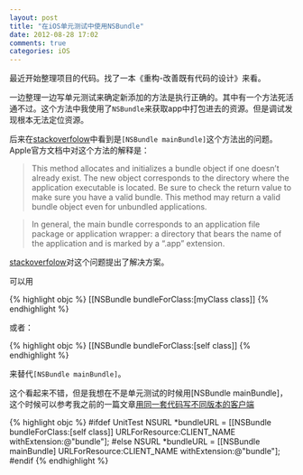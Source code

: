 ```yaml
---
layout: post
title: "在iOS单元测试中使用NSBundle"
date: 2012-08-28 17:02
comments: true
categories: iOS
---
```

最近开始整理项目的代码。找了一本《重构-改善既有代码的设计》来看。

一边整理一边写单元测试来确定新添加的方法是执行正确的。其中有一个方法死活通不过。这个方法中我使用了```NSBundle```来获取app中打包进去的资源。但是调试发现根本无法定位资源。

后来在[stackoverfolow][stackoverfolow]中看到是```[NSBundle mainBundle]```这个方法出的问题。Apple官方文档中对这个方法的解释是：

>	This method allocates and initializes a bundle object if one doesn’t already exist. The new object corresponds to the directory where the application executable is located. Be sure to check the return value to make sure you have a valid bundle. This method may return a valid bundle object even for unbundled applications.
	
>	In general, the main bundle corresponds to an application file package or application wrapper: a directory that bears the name of the application and is marked by a “.app” extension.

[stackoverfolow][stackoverfolow]对这个问题提出了解决方案。

可以用

{% highlight objc %}
[[NSBundle bundleForClass:[myClass class]]
{% endhighlight %}

或者：

{% highlight objc %}
[[NSBundle bundleForClass:[self class]]
{% endhighlight %}

来替代```[NSBundle mainBundle]```。

这个看起来不错，但是我想在不是单元测试的时候用[NSBundle mainBundle]，这个时候可以参考我之前的一篇文章[用同一套代码写不同版本的客户端]()

{% highlight objc %}
#ifdef UnitTest
NSURL *bundleURL = [[NSBundle bundleForClass:[self class]] URLForResource:CLIENT_NAME withExtension:@"bundle"];
#else
NSURL *bundleURL = [[NSBundle mainBundle] URLForResource:CLIENT_NAME withExtension:@"bundle"];
#endif
{% endhighlight %}

[stackoverfolow]: https://stackoverflow.com/questions/3067015/ocunit-nsbundle?answertab=active#tab-top